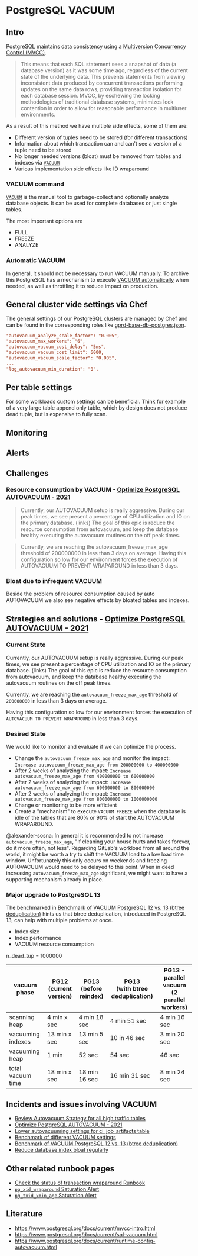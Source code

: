 # PostgreSQL VACUUM

## Intro

PostgreSQL maintains data consistency using a [Multiversion Concurrency Control (MVCC)](https://www.postgresql.org/docs/current/mvcc-intro.html).

>  This means that each SQL statement sees a snapshot of data (a database version) as it was some time ago, regardless of the current state of the underlying data. This prevents statements from viewing inconsistent data produced by concurrent transactions performing updates on the same data rows, providing transaction isolation for each database session. MVCC, by eschewing the locking methodologies of traditional database systems, minimizes lock contention in order to allow for reasonable performance in multiuser environments.

As a result of this method we have multiple side effects, some of them are:
- Different version of tuples need to be stored (for different transactions)
- Information about which transaction can and can't see a version of a tuple need to be stored
- No longer needed versions (bloat) must be removed from tables and indexes via [`VACUUM`](https://www.postgresql.org/docs/current/sql-vacuum.html)
- Various implementation side effects like ID wraparound

### VACUUM command

[`VACUUM`](https://www.postgresql.org/docs/current/sql-vacuum.html) is the manual tool to garbage-collect and optionally analyze database objects.
It can be used for complete databases or just single tables.

The most important options are
- FULL
- FREEZE
- ANALYZE

### Automatic VACUUM

In general, it should not be necessary to run VACUUM manually.
To archive this PostgreSQL has a mechanism to execute [VACUUM automatically](https://www.postgresql.org/docs/current/runtime-config-autovacuum.html) when needed, as well as throttling it to reduce impact on production.

## General cluster vide settings via Chef

The general settings of our PostgreSQL clusters are managed by Chef and can be found in the corresponding roles like [gprd-base-db-postgres.json](https://ops.gitlab.net/gitlab-com/gl-infra/chef-repo/-/blob/master/roles/gprd-base-db-postgres.json).

```ini
"autovacuum_analyze_scale_factor": "0.005",
"autovacuum_max_workers": "6",
"autovacuum_vacuum_cost_delay": "5ms",
"autovacuum_vacuum_cost_limit": 6000,
"autovacuum_vacuum_scale_factor": "0.005",
...
"log_autovacuum_min_duration": "0", 
```

## Per table settings

For some workloads custom settings can be beneficial.
Think for example of a very large table append only table, which by design does not produce dead tuple, but is expensive to fully scan.

<!---
    How do we handle per table settings?
-->

## Monitoring

<!---
    How do we monitor VACUUM?
-->
## Alerts

<!---
    What alerts do we have, hat should we?
-->

## Challenges

### Resource consumption by VACUUM - [Optimize PostgreSQL AUTOVACUUM - 2021](https://gitlab.com/groups/gitlab-com/gl-infra/-/epics/413#note_820480832)

> Currently, our AUTOVACUUM setup is really aggressive. During our peak times, we see present a percentage of CPU utilization and IO on the primary database. (links) The goal of this epic is reduce the resource consumption from autovacuum, and keep the database healthy executing the autovacuum routines on the off peak times.

> Currently, we are reaching the autovacuum_freeze_max_age threshold of 200000000 in less than 3 days on average. Having this configuration so low for our environment forces the execution of AUTOVACUUM TO PREVENT WRAPAROUND in less than 3 days.

### Bloat due to infrequent VACUUM

Beside the problem of resource consumption caused by auto AUTOVACUUM we also see negative effects by bloated tables and indexes.

## Strategies and solutions - [Optimize PostgreSQL AUTOVACUUM - 2021](https://gitlab.com/groups/gitlab-com/gl-infra/-/epics/413#note_820480832)


### Current State

Currently, our AUTOVACUUM setup is really aggressive. During our peak times, we see present a percentage of CPU utilization and IO on the primary database. (links)
The goal of this epic is reduce the resource consumption from autovacuum, and keep the database healthy executing the autovacuum routines on the off peak times.

Currently, we are reaching the `autovacuum_freeze_max_age` threshold of `200000000` in less than 3 days on average.

Having this configuration so low for our environment forces the execution of `AUTOVACUUM TO PREVENT WRAPAROUND` in less than 3 days. 

### Desired State

We would like to monitor and evaluate if we can optimize the process.

* Change the `autovacuum_freeze_max_age` and monitor the impact: `Increase autovacuum_freeze_max_age from 200000000 to 400000000`
* After 2 weeks of analyzing the impact: `Increase autovacuum_freeze_max_age from 400000000 to 600000000`
* After 2 weeks of analyzing the impact: `Increase autovacuum_freeze_max_age from 600000000 to 800000000`
* After 2 weeks of analyzing the impact: `Increase autovacuum_freeze_max_age from 800000000 to 1000000000`
* Change or monitoring to be more efficient
* Create a "mechanism" to execute `VACUUM FREEZE` when the database is idle of the tables that are 80% or 90% of start the AUTOVACUUM WRAPAROUND.

@alexander-sosna: In general it is recommended to not increase `autovacuum_freeze_max_age`, "If cleaning your house hurts and takes forever, do it more often, not less". Regarding GitLab's workload from all around the world, it might be worth a try to shift the VACUUM load to a low load time window. Unfortunately this only occurs on weekends and freezing AUTOVACUUM would need to be delayed to this point. When in deed increasing `autovacuum_freeze_max_age` significant, we might want to have a supporting mechanism already in place.

### Major upgrade to PostgreSQL 13

The benchmarked in [Benchmark of VACUUM PostgreSQL 12 vs. 13 (btree deduplication)](https://gitlab.com/gitlab-com/gl-infra/infrastructure/-/issues/14723#note_761320190) hints us that btree deduplication, introduced in PostgreSQL 13, can help with multiple problems at once.

- Index size
- Index performance
- VACUUM resource consumption

n_dead_tup = 1000000

| vacuum phase | PG12 <br> (current version) | PG13 <br> (before reindex) | PG13 <br> (with btree deduplication) | PG13 - parallel vacuum <br> (2 parallel workers) |
| ------ | ------ | ------ | ------ | ------ |
| scanning heap | 4 min x sec | 4 min 18 sec | 4 min 51 sec | 4 min 16 sec |
| vacuuming indexes | 13 min x sec |13 min 5 sec | 10 in 46 sec | 3 min 20 sec |
| vacuuming heap | 1 min | 52 sec | 54 sec | 46 sec |
| total vacuum time | 18 min x sec | 18 min 16 sec | 16 min 31 sec | 8 min 24 sec |

## Incidents and issues involving VACUUM

- [Review Autovacuum Strategy for all high traffic tables](https://gitlab.com/gitlab-com/gl-infra/infrastructure/-/issues/14811)
- [Optimize PostgreSQL AUTOVACUUM - 2021](https://gitlab.com/groups/gitlab-com/gl-infra/-/epics/413#note_820480832)
- [Lower autovacuuming settings for ci_job_artifacts table](https://gitlab.com/gitlab-com/gl-infra/infrastructure/-/issues/14723)
- [Benchmark of different VACUUM settings](https://gitlab.com/gitlab-com/gl-infra/infrastructure/-/issues/14723#note_758526535)
- [Benchmark of VACUUM PostgreSQL 12 vs. 13 (btree deduplication)](https://gitlab.com/gitlab-com/gl-infra/infrastructure/-/issues/14723#note_761520231)
- [Reduce database index bloat regularly](https://gitlab.com/gitlab-com/gl-infra/infrastructure/-/issues/9563)

## Other related runbook pages

- [Check the status of transaction wraparound Runbook](check_wraparound.md)
- [`pg_xid_wraparound` Saturation Alert](pg_xid_wraparound_alert.md)
- [`pg_txid_xmin_age` Saturation Alert](pg_xid_xmin_age_alert.md)

## Literature

- https://www.postgresql.org/docs/current/mvcc-intro.html
- https://www.postgresql.org/docs/current/sql-vacuum.html
- https://www.postgresql.org/docs/current/runtime-config-autovacuum.html
